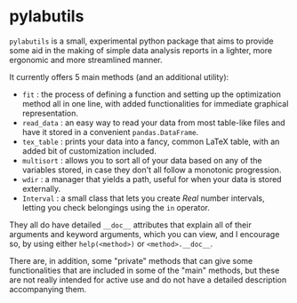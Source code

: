 # pylabutils

`pylabutils` is a small, experimental python package that aims to provide some
aid in the making of simple data analysis reports in a lighter, more ergonomic
and more streamlined manner.

It currently offers 5 main methods (and an additional utility):

+ `fit` : the process of defining a function and setting up the optimization
  method all in one line, with added functionalities for immediate graphical
  representation.
+ `read_data` : an easy way to read your data from most table-like files
  and have it stored in a convenient `pandas.DataFrame`.
+ `tex_table` : prints your data into a fancy, common LaTeX table, with an
  added bit of customization included.
+ `multisort` : allows you to sort all of your data based on any of the
  variables stored, in case they don't all follow a monotonic progression.
+ `wdir` : a manager that yields a path, useful for when your data is stored
  externally.
+ `Interval` : a small class that lets you create *Real* number intervals,
  letting you check belongings using the `in` operator.

They all do have detailed `__doc__` attributes that explain all of their
arguments and keyword arguments, which you can view, and I encourage so,
by using either `help(<method>)` or `<method>.__doc__`.

There are, in addition, some "private" methods that can give some
functionalities that are included in some of the "main" methods, but these
are not really intended for active use and do not have a detailed description
accompanying them.